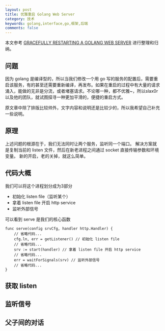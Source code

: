```yaml
---
layout: post
title: 优雅重启 Golang Web Server
category: 技术
keywords: golang,interface,go,框架,后端
comments: false
---
```


本文参考 [GRACEFULLY RESTARTING A GOLANG WEB SERVER](https://tomaz.lovrec.eu/posts/graceful-server-restart/)
进行整理和归纳。

## 问题
因为 golang 是编译型的，所以当我们修改一个用 go 写的服务的配置后，需要重启该服务，有的甚至还需要重新编译，再发布。如果在重启的过程中有大量的请求涌入，能做的无非是分流，或者堵塞请求。不论哪一种，都不优雅~，所以slax0r以及他的团队，就试图探寻一种更加平滑的，便捷的重启方式。

原文章中除了排版比较帅外，文字内容和说明还是比较少的，所以我希望自己补充一些说明。

## 原理
上述问题的根源在于，我们无法同时让两个服务，监听同一个端口。
解决方案就是复制当前的 listen 文件，然后在新老进程之间通过 socket 直接传输参数和环境变量。
新的开启，老的关掉，就这么简单。


## 代码大概
我们可以将这个进程划分成为3部分
- 初始化 listen file（监听某个）
- 拿着 listen file 开启 http service
- 监听外部信号

可以看到 serve 是我们的核心函数
```
func serve(config srvCfg, handler http.Handler) {
	// 省略代码...
	cfg.ln, err = getListener() // 初始化 listen file
    // 省略代码...
	srv := start(handler) // 拿着 listen file 开启 http service
    // 省略代码...
	err = waitForSignals(srv) // 监听外部信号
    // 省略代码...
}
```

## 获取 listen


## 监听信号


## 父子间的对话
